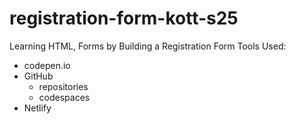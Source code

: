 # registration-form-kott-s25
Learning HTML, Forms by Building a Registration Form
Tools Used:
 * codepen.io
 * GitHub
    * repositories
    * codespaces
* Netlify